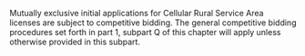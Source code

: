 Mutually exclusive initial applications for Cellular Rural Service Area licenses are subject to competitive bidding. The general competitive bidding procedures set forth in part 1, subpart Q of this chapter will apply unless otherwise provided in this subpart.

